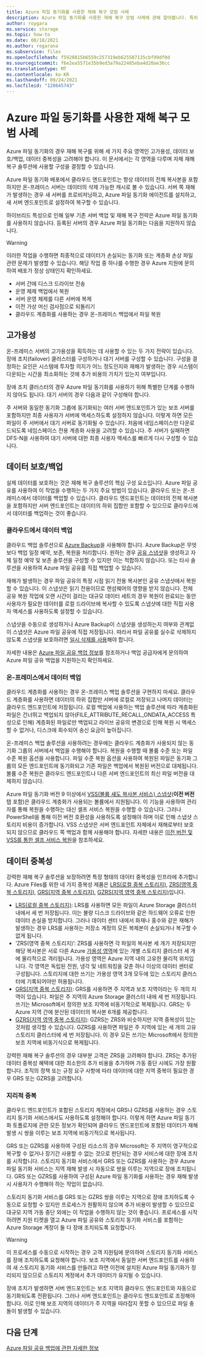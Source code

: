 ```yaml
---
title: Azure 파일 동기화를 사용한 재해 복구 모범 사례
description: Azure 파일 동기화를 사용한 재해 복구 모범 사례에 관해 알아봅니다. 특히, 고가용성, 데이터 보호, 데이터 중복성을 알아봅니다.
author: roygara
ms.service: storage
ms.topic: how-to
ms.date: 08/18/2021
ms.author: rogarana
ms.subservice: files
ms.openlocfilehash: f5928815b6559c257319eb625587135cbf99df0d
ms.sourcegitcommit: f6e2ea5571e35b9ed3a79a22485eba4d20ae36cc
ms.translationtype: MT
ms.contentlocale: ko-KR
ms.lasthandoff: 09/24/2021
ms.locfileid: "128645743"
---
```

# <a name="best-practices-for-disaster-recovery-with-azure-file-sync"></a>Azure 파일 동기화를 사용한 재해 복구 모범 사례

Azure 파일 동기화의 경우 재해 복구를 위해 세 가지 주요 영역인 고가용성, 데이터 보호/백업, 데이터 중복성을 고려해야 합니다. 이 문서에서는 각 영역을 다루며 자체 재해 복구 솔루션에 사용할 구성을 결정할 수 있습니다.

Azure 파일 동기화 배포에서 클라우드 엔드포인트는 항상 데이터의 전체 복사본을 포함하지만 온-프레미스 서버는 데이터의 삭제 가능한 캐시로 볼 수 있습니다. 서버 쪽 재해가 발생하는 경우 새 서버를 프로비저닝하고, Azure 파일 동기화 에이전트를 설치하고, 새 서버 엔드포인트로 설정하여 복구할 수 있습니다.

하이브리드 특성으로 인해 일부 기존 서버 백업 및 재해 복구 전략은 Azure 파일 동기화를 사용하지 않습니다. 등록된 서버의 경우 Azure 파일 동기화는 다음을 지원하지 않습니다.

> [!WARNING]
> 이러한 작업을 수행하면 최종적으로 데이터가 손실되는 동기화 또는 계층화 손상 파일 관련 문제가 발생할 수 있습니다. 해당 작업 중 하나를 수행한 경우 Azure 지원에 문의하여 배포가 정상 상태인지 확인하세요.

- 서버 간에 디스크 드라이브 전송
- 운영 체제 백업에서 복원
- 서버 운영 체제를 다른 서버에 복제
- 이전 가상 머신 검사점으로 되돌리기
- 클라우드 계층화를 사용하는 경우 온-프레미스 백업에서 파일 복원

## <a name="high-availability"></a>고가용성

온-프레미스 서버의 고가용성을 획득하는 데 사용할 수 있는 두 가지 전략이 있습니다. 장애 조치(failover) 클러스터를 구성하거나 대기 서버를 구성할 수 있습니다. 구성을 결정하는 요인은 시스템에 투자할 의지가 어느 정도인지와 재해가 발생하는 경우 시스템이 다운되는 시간을 최소화하는 것에 추가 비용의 가치가 있는지 여부입니다.

장애 조치 클러스터의 경우 Azure 파일 동기화를 사용하기 위해 특별한 단계를 수행하지 않아도 됩니다. 대기 서버의 경우 다음과 같이 구성해야 합니다.

주 서버와 동일한 동기화 그룹에 동기화되는 여러 서버 엔드포인트가 있는 보조 서버를 포함하지만 최종 사용자가 서버에 액세스하도록 설정하지 않습니다. 이렇게 하면 모든 파일이 주 서버에서 대기 서버로 동기화될 수 있습니다. 처음에 네임스페이스만 다운로드되도록 네임스페이스 전용 계층화 사용을 고려할 수 있습니다. 주 서버가 실패하면 DFS-N을 사용하여 대기 서버에 대한 최종 사용자 액세스를 빠르게 다시 구성할 수 있습니다.

## <a name="data-protectionbackup"></a>데이터 보호/백업

실제 데이터를 보호하는 것은 재해 복구 솔루션의 핵심 구성 요소입니다. Azure 파일 공유를 사용하여 이 작업을 수행하는 두 가지 주요 방법이 있습니다. 클라우드 또는 온-프레미스에서 데이터를 백업할 수 있습니다. 클라우드 엔드포인트는 데이터의 전체 복사본을 포함하지만 서버 엔드포인트는 데이터의 하위 집합만 포함할 수 있으므로 클라우드에서 데이터를 백업하는 것이 좋습니다.

### <a name="back-up-your-data-in-the-cloud"></a>클라우드에서 데이터 백업

클라우드 백업 솔루션으로 [Azure Backup](../../backup/azure-file-share-backup-overview.md?toc=%2fazure%2fstorage%2ffile-sync%2ftoc.json)을 사용해야 합니다. Azure Backup은 무엇보다 백업 일정 예약, 보존, 복원을 처리합니다. 원하는 경우 [공유 스냅샷](../files/storage-snapshots-files.md?toc=/azure/storage/file-sync/toc.json)을 생성하고 자체 일정 예약 및 보존 솔루션을 구성할 수 있지만 이는 적합하지 않습니다. 또는 타사 솔루션을 사용하여 Azure 파일 공유를 직접 백업할 수 있습니다.

재해가 발생하는 경우 파일 공유의 특정 시점 읽기 전용 복사본인 공유 스냅샷에서 복원할 수 있습니다. 이 스냅샷은 읽기 전용이므로 랜섬웨어의 영향을 받지 않습니다. 전체 공유 복원 작업에 오랜 시간이 걸리는 대규모 데이터 세트의 경우 복원이 완료되는 동안 사용자가 필요한 데이터를 로컬 드라이브에 복사할 수 있도록 스냅샷에 대한 직접 사용자 액세스를 사용하도록 설정할 수 있습니다.

스냅샷을 수동으로 생성하거나 Azure Backup이 스냅샷을 생성하는지 여부와 관계없이 스냅샷은 Azure 파일 공유에 직접 저장됩니다. 따라서 파일 공유를 실수로 삭제하지 않도록 스냅샷을 보호하려면 [일시 삭제를 사용](../files/storage-files-prevent-file-share-deletion.md?toc=/azure/storage/file-sync/toc.json)해야 합니다.

자세한 내용은 [Azure 파일 공유 백업 정보](../../backup/azure-file-share-backup-overview.md)를 참조하거나 백업 공급자에게 문의하여 Azure 파일 공유 백업을 지원하는지 확인하세요.

### <a name="back-up-your-data-on-premises"></a>온-프레미스에서 데이터 백업

클라우드 계층화를 사용하는 경우 온-프레미스 백업 솔루션을 구현하지 마세요. 클라우드 계층화를 사용하면 데이터의 하위 집합만 서버에 로컬로 저장되고 나머지 데이터는 클라우드 엔드포인트에 저장됩니다. 로컬 백업에 사용하는 백업 솔루션에 따라 계층화된 파일은 건너뛰고 백업되지 않아(FILE_ATTRIBUTE_RECALL_ONDATA_ACCESS 특성으로 인해) 계층화된 파일로만 백업되고 라이브 공유의 변경으로 인해 복원 시 액세스할 수 없거나, 디스크에 회수되어 송신 요금이 높아집니다.

온-프레미스 백업 솔루션을 사용하려는 경우에는 클라우드 계층화가 사용되지 않는 동기화 그룹의 서버에서 백업을 수행해야 합니다. 복원을 수행할 때 볼륨 수준 또는 파일 수준 복원 옵션을 사용합니다. 파일 수준 복원 옵션을 사용하여 복원된 파일은 동기화 그룹의 모든 엔드포인트에 동기화되고 기존 파일은 백업에서 복원된 버전으로 대체됩니다. 볼륨 수준 복원은 클라우드 엔드포인트나 다른 서버 엔드포인트의 최신 파일 버전을 대체하지 않습니다.

Azure 파일 동기화 버전 9 이상에서 [VSS(볼륨 섀도 복사본 서비스) 스냅샷](file-sync-deployment-guide.md#self-service-restore-through-previous-versions-and-vss-volume-shadow-copy-service)(**이전 버전** 탭 포함)은 클라우드 계층화가 사용되는 볼륨에서 지원됩니다. 이 기능을 사용하여 관리자를 통해 복원을 수행하는 대신 셀프 서비스 복원을 수행할 수 있습니다. 그러나 PowerShell을 통해 이전 버전 호환성을 사용하도록 설정해야 하며 이로 인해 스냅샷 스토리지 비용이 증가합니다. VSS 스냅샷은 서버 엔드포인트 자체에서 재해로부터 보호되지 않으므로 클라우드 쪽 백업과 함께 사용해야 합니다. 자세한 내용은 [이전 버전 및 VSS를 통한 셀프 서비스 복원](file-sync-deployment-guide.md#self-service-restore-through-previous-versions-and-vss-volume-shadow-copy-service)을 참조하세요.

## <a name="data-redundancy"></a>데이터 중복성

강력한 재해 복구 솔루션을 보장하려면 특정 형태의 데이터 중복성을 인프라에 추가합니다. Azure Files를 위한 네 가지 중복성 제품은 [LRS(로컬 중복 스토리지)](../common/storage-redundancy.md#locally-redundant-storage), [ZRS(영역 중복 스토리지)](../common/storage-redundancy.md#zone-redundant-storage), [GRS(지역 중복 스토리지)](../common/storage-redundancy.md#geo-redundant-storage), [GZRS(지역 영역 중복 스토리지)](../common/storage-redundancy.md#geo-zone-redundant-storage)입니다.

- [LRS(로컬 중복 스토리지)](../common/storage-redundancy.md#locally-redundant-storage): LRS를 사용하면 모든 파일이 Azure Storage 클러스터 내에서 세 번 저장됩니다. 이는 불량 디스크 드라이브와 같은 하드웨어 오류로 인한 데이터 손실을 방지합니다. 그러나 데이터 센터 내에서 화재나 홍수와 같은 재해가 발생하는 경우 LRS를 사용하는 저장소 계정의 모든 복제본이 손실되거나 복구할 수 없게 됩니다.
- ‘ZRS(영역 중복 스토리지)’: ZRS를 사용하면 각 파일의 복사본 세 개가 저장되지만 해당 복사본은 서로 다른 Azure [가용성 영역](../common/storage-redundancy.md#zone-redundant-storage)에 있는 개별 스토리지 클러스터 세 개에 물리적으로 격리됩니다. 가용성 영역은 Azure 지역 내의 고유한 물리적 위치입니다. 각 영역은 독립된 전원, 냉각 및 네트워킹을 갖춘 하나 이상의 데이터 센터로 구성됩니다. 스토리지에 대한 쓰기는 가용성 영역 3개 모두에 있는 스토리지 클러스터에 기록되어야만 허용됩니다.
- [GRS(지역 중복 스토리지)](../common/storage-redundancy.md#geo-redundant-storage): GRS를 사용하면 주 지역과 보조 지역이라는 두 개의 지역이 있습니다. 파일은 주 지역의 Azure Storage 클러스터 내에 세 번 저장됩니다. 쓰기는 Microsoft에서 정의한 보조 지역에 비동기적으로 복제됩니다. GRS는 두 Azure 지역 간에 분산된 데이터의 복사본 6개를 제공합니다.
- [GZRS(지역 영역 중복 스토리지)](../common/storage-redundancy.md#geo-zone-redundant-storage): GZRS는 ZRS와 비슷하지만 지역 중복성이 있는 것처럼 생각할 수 있습니다. GZRS를 사용하면 파일은 주 지역에 있는 세 개의 고유 스토리지 클러스터에 세 번 저장됩니다. 이 경우 모든 쓰기는 Microsoft에서 정의한 보조 지역에 비동기식으로 복제됩니다.

강력한 재해 복구 솔루션의 경우 대부분 고객은 ZRS을 고려해야 합니다. ZRS는 추가된 데이터 중복성 혜택에 대한 최소한의 추가 비용을 추가하며 가동 중단 시에도 가장 원활합니다. 조직의 정책 또는 규정 요구 사항에 따라 데이터에 대한 지역 중복이 필요한 경우 GRS 또는 GZRS을 고려합니다.

### <a name="geo-redundancy"></a>지리적 중복

클라우드 엔드포인트가 포함된 스토리지 계정에서 GRS나 GZRS를 사용하는 경우 스토리지 동기화 서비스에서도 사용하도록 설정해야 합니다. 이렇게 하면 Azure 파일 동기화 토폴로지에 관한 모든 정보가 확인되며 클라우드 엔드포인트에 포함된 데이터가 재해 발생 시 쌍을 이루는 보조 지역에 비동기적으로 복사됩니다.

GRS 또는 GZRS를 사용하여 구성된 리소스의 경우 Microsoft는 주 지역이 영구적으로 복구할 수 없거나 장기간 사용할 수 없는 것으로 판단되는 경우 서비스에 대한 장애 조치를 시작합니다. 스토리지 동기화 서비스에서 GRS 또는 GZRS를 사용하는 경우 Azure 파일 동기화 서비스는 지역 재해 발생 시 자동으로 쌍을 이루는 지역으로 장애 조치됩니다. GRS 또는 GZRS를 사용하여 구성된 Azure 파일 동기화를 사용하는 경우 재해 발생 시 사용자가 수행해야 하는 작업이 없습니다.

스토리지 동기화 서비스를 GRS 또는 GZRS 쌍을 이루는 지역으로 장애 조치하도록 수동으로 요청할 수 있지만 프로세스가 원활하지 않으며 추가 비용이 발생할 수 있으므로 대규모 지역 가동 중단 외에는 이 작업을 수행하지 않는 것이 좋습니다. 프로세스를 시작하려면 지원 티켓을 열고 Azure 파일 공유와 스토리지 동기화 서비스를 포함하는 Azure Storage 계정이 둘 다 장애 조치되도록 요청합니다.

> [!WARNING]
> 이 프로세스를 수동으로 시작하는 경우 고객 지원팀에 문의하여 스토리지 동기화 서비스를 장애 조치하도록 요청해야 합니다. 보조 지역에서 동일한 서버 엔드포인트를 사용하여 새 스토리지 동기화 서비스를 만들려고 하면 이전에 설치된 Azure 파일 동기화가 정리되지 않으므로 스토리지 계정에서 추가 데이터가 유지될 수 있습니다.

장애 조치가 발생하면 서버 엔드포인트는 보조 지역의 클라우드 엔드포인트와 자동으로 동기화되도록 전환됩니다. 그러나 서버 엔드포인트는 클라우드 엔드포인트로 조정해야 합니다. 이로 인해 보조 지역의 데이터가 주 지역을 따라잡지 못할 수 있으므로 파일 충돌이 발생할 수 있습니다.

## <a name="next-steps"></a>다음 단계

[Azure 파일 공유 백업에 관한 자세한 정보](../../backup/azure-file-share-backup-overview.md?toc=%2fazure%2fstorage%2ffile-sync%2ftoc.json)
